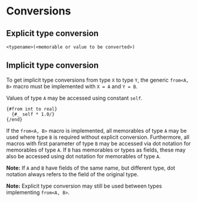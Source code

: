 # Conversions
## Explicit type conversion

```
<typename>(<memorable or value to be converted>)
```

## Implicit type conversion

To get implicit type conversions from type `X` to type `Y`,
the generic `from<A, B>` macro must be implemented with `X = A` and `Y = B`.

Values of type `A` may be accessed using constant `self`.

```
{#from int to real}
  {#_ self * 1.0/}
{/end}
```

If the `from<A, B>` macro is implemented, all memorables of type `A` may be used where type `B` is required without explicit conversion.
Furthermore, all macros with first parameter of type `B` may be accessed via dot notation for memorables of type `A`.
If `B` has memorables or types as fields, these may also be accessed using dot notation for memorables of type `A`.

**Note:** If `A` and `B` have fields of the same name, but different type, dot notation always refers to the field of the original type.

**Note:** Explicit type conversion may still be used between types implementing `from<A, B>`.
